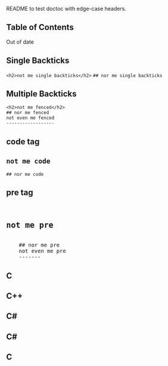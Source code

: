 README to test doctoc with edge-case headers.

<!-- START doctoc generated TOC please keep comment here to allow auto update -->
<!-- DON'T EDIT THIS SECTION, INSTEAD RE-RUN doctoc TO UPDATE -->
## Table of Contents

Out of date

<!-- END doctoc generated TOC please keep comment here to allow auto update -->


## Single Backticks
`<h2>not me single backticks</h2>`
`## nor me single backticks`

## Multiple Backticks
```
<h2>not me fenced</h2>
## nor me fenced
not even me fenced
------------------
```

## code tag
<code><h2>not me code</h2></code>
<code>## nor me code</code>

## pre tag
<pre>
    <h2>not me pre</h2>
    ## nor me pre
    not even me pre
    -------
</pre>

## C
## C++
## C#
## C&#035;
## C #
